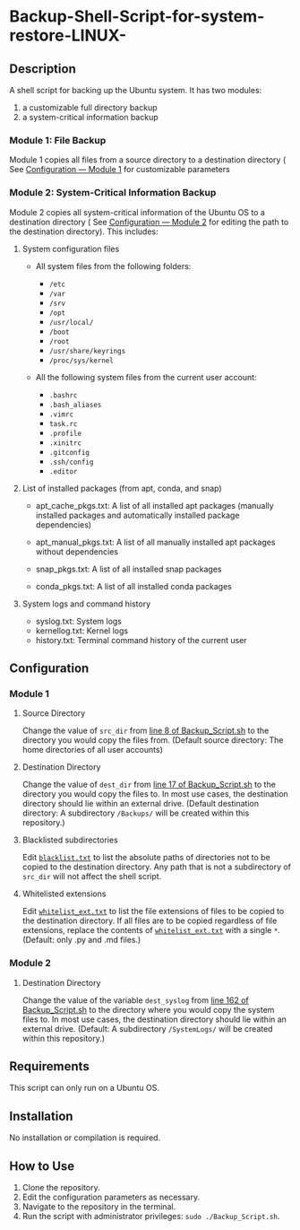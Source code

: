 # Backup-Shell-Script-for-system-restore-LINUX-

## Description

A shell script for backing up the Ubuntu system. It has two modules:
1. a customizable full directory backup
2. a system-critical information backup


### Module 1: File Backup
Module 1 copies all files from a source directory to a destination directory ( See [Configuration — Module 1](#module-1) for customizable parameters

### Module 2: System-Critical Information Backup

Module 2 copies all system-critical information of the Ubuntu OS to a destination directory ( See [Configuration — Module 2](#module-2) for editing the path to the destination directory). This includes: 

1. System configuration files

     - All system files from the following folders:
     
        - `/etc`
        - `/var`
        - `/srv`
        - `/opt`
        - `/usr/local/`
        - `/boot`
        - `/root`
        - `/usr/share/keyrings`
        - `/proc/sys/kernel`
        
      - All the following system files from the current user account:
      
        - `.bashrc`
        - `.bash_aliases`
        - `.vimrc`
        - `task.rc`
        - `.profile`
        - `.xinitrc`
        - `.gitconfig`
        - `.ssh/config`
        - `.editor`
       
  2. List of installed packages (from apt, conda, and snap)
  
     - apt_cache_pkgs.txt: A list of all installed apt packages (manually installed packages and    automatically installed package dependencies)
   
     - apt_manual_pkgs.txt: A list of all manually installed apt packages without dependencies
     - snap_pkgs.txt: A list of all installed snap packages
     - conda_pkgs.txt: A list of all installed conda packages
  
 3. System logs and command history
 
     - syslog.txt: System logs
     - kernellog.txt: Kernel logs
     - history.txt: Terminal command history of the current user
     
  ## Configuration
  
  ### Module 1

  1. Source Directory
     
     Change the value of `src_dir` from [line 8 of Backup_Script.sh](Backup_Script.sh#L8) to the directory you would copy the files from. (Default source directory: The home directories of all user accounts)
     
 2. Destination Directory
 
    Change the value of `dest_dir` from [line 17 of Backup_Script.sh](Backup_Script.sh#L17) to the directory you would copy the files to. In most use cases, the destination directory should lie within an external drive. (Default destination directory: A subdirectory `/Backups/` will be created within this repository.)
    
3. Blacklisted subdirectories

   Edit  [`blacklist.txt`](blacklist.txt) to list the absolute paths of directories not to be copied to the destination directory. Any path that is not a subdirectory of `src_dir` will not affect the shell script.
   
   
4. Whitelisted extensions

   Edit [`whitelist_ext.txt`](whitelist_ext.txt) to list the file extensions of files to be copied to the destination directory. If all files are to be copied regardless of file extensions, replace the contents of [`whitelist_ext.txt`](whitelist_ext.txt) with a single `*`. (Default: only .py and .md files.)
   
### Module 2

1. Destination Directory

   Change the value of the variable `dest_syslog` from [line 162 of Backup_Script.sh](Backup_Script.sh#L162) to the directory where you would copy the system files to. In most use cases, the destination directory should lie within an external drive. (Default: A subdirectory `/SystemLogs/` will be created within this repository.)
   
   
## Requirements

This script can only run on a Ubuntu OS.

## Installation

No installation or compilation is required.

## How to Use
1.	Clone the repository.
2.  Edit the configuration parameters as necessary.
3.	Navigate to the repository in the terminal.
4.	Run the script with administrator privileges: `sudo ./Backup_Script.sh`.






